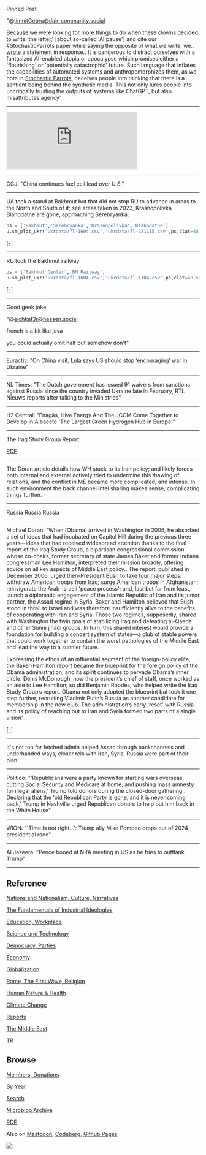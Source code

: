 Pinned Post

"@timnitGebru@dair-community.social

Because we were looking for more things to do when these clowns
decided to write 'the letter,' [about so-called 'AI pause'] and cite
our \#StochasticParrots paper while saying the opposite of what we
write, we.. [wrote](https://www.dair-institute.org/blog/letter-statement-March2023)
a statement in response.. It is dangerous to distract ourselves with a fantasized
AI-enabled utopia or apocalypse which promises either a 'flourishing' or
'potentially catastrophic' future. Such language that inflates the capabilities
of automated systems and anthropomorphizes them, as we note in [Stochastic Parrots](https://dl.acm.org/doi/abs/10.1145/3442188.3445922), 
deceives people into thinking that there is a sentient being behind the
synthetic media. This not only lures people into uncritically trusting
the outputs of systems like ChatGPT, but also misattributes agency"

---



<iframe width="340"  src="https://www.youtube.com/embed/T8BOKPvxGL4" title="Future of Hydrogen Air Travel" frameborder="0" allow="accelerometer; autoplay; clipboard-write; encrypted-media; gyroscope; picture-in-picture; web-share" allowfullscreen></iframe>

---

CCJ: "China continues fuel cell lead over U.S."

---

UA took a stand at Bakhmut but that did not stop RU to advance in
areas to the North and South of it; see areas taken in 2023,
Krasnopolivka, Blahodatne are gone, approaching Serebryanka.

```python
ps = ['Bakhmut','Serebryanka','Krasnopolivka','Blahodatne']
u.sm_plot_ukr('ukrdata/fl-1604.csv','ukrdata/fl-221115.csv',ps,clat=48,clon=37,zoom=0.1)
```

[[-]](mbl/2023/ukr-9.jpg)

---

RU took the Bakhmut railway

```python
ps = ['Bakhmut Center','BM Railway']
u.sm_plot_ukr('ukrdata/fl-1604.csv','ukrdata/fl-1104.csv',ps,clat=48.59,clon=37.98,zoom=0.3)
```

[[-]](mbl/2023/ukr-8.jpg)

---

Good geek joke

"@eichkat3r@hessen.social

french is a bit like java

you could actually omit half but somehow don't"

---

Euractiv: "On China visit, Lula says US should stop ‘encouraging’ war
in Ukraine"

---

NL Times: "The Dutch government has issued 91 waivers from sanctions
against Russia since the country invaded Ukraine late in February, RTL
Nieuws reports after talking to the Ministries"

---

H2 Central: "Enagás, Hive Energy And The JCCM Come Together to Develop
in Albacete 'The Largest Green Hydrogen Hub in Europe'"

---

The Iraq Study Group Report

[PDF](https://www.govinfo.gov/content/pkg/GPO-IRAQSTUDYGROUP/pdf/GPO-IRAQSTUDYGROUP.pdf)

---

The Doran article details how WH stuck to its Iran policy; and likely
forces both internal and external actively tried to undermine this
thawing of relations, and the conflict in ME became more complicated,
and intense. In such environment the back channel intel sharing makes
sense, complicating things further.

---

Russia Russia Russia

---

Michael Doran: "When [Obama] arrived in Washington in 2006, he
absorbed a set of ideas that had incubated on Capitol Hill during the
previous three years—ideas that had received widespread attention
thanks to the final report of the Iraq Study Group, a bipartisan
congressional commission whose co-chairs, former secretary of state
James Baker and former Indiana congressman Lee Hamilton, interpreted
their mission broadly, offering advice on all key aspects of Middle
East policy.. The report, published in December 2006, urged
then-President Bush to take four major steps: withdraw American troops
from Iraq; surge American troops in Afghanistan; reinvigorate the
Arab-Israeli 'peace process'; and, last but far from least, launch a
diplomatic engagement of the Islamic Republic of Iran and its junior
partner, the Assad regime in Syria. Baker and Hamilton believed that
Bush stood in thrall to Israel and was therefore insufficiently alive
to the benefits of cooperating with Iran and Syria. Those two regimes,
supposedly, shared with Washington the twin goals of stabilizing Iraq
and defeating al-Qaeda and other Sunni jihadi groups. In turn, this
shared interest would provide a foundation for building a concert
system of states—a club of stable powers that could work together to
contain the worst pathologies of the Middle East and lead the way to a
sunnier future.

Expressing the ethos of an influential segment of the foreign-policy
elite, the Baker-Hamilton report became the blueprint for the foreign
policy of the Obama administration, and its spirit continues to
pervade Obama’s inner circle. Denis McDonough, now the president’s
chief of staff, once worked as an aide to Lee Hamilton; so did
Benjamin Rhodes, who helped write the Iraq Study Group’s report. Obama
not only adopted the blueprint but took it one step further,
recruiting Vladimir Putin’s Russia as another candidate for membership
in the new club. The administration’s early 'reset' with Russia and
its policy of reaching out to Iran and Syria formed two parts of a
single vision"

[[-]](https://www.hudson.org/foreign-policy/obama-s-secret-iran-strategy)

---

It's not too far fetched admin helped Assad through backchannels and
underhanded ways, closer rels with Iran, Syria, Russia were part of
their plan.

---

Politico: "'Republicans were a party known for starting wars overseas,
cutting Social Security and Medicare at home, and pushing mass amnesty
for illegal aliens,' Trump told donors during the closed-door
gathering.. Declaring that the 'old Republican Party is gone, and it
is never coming back,' Trump in Nashville urged Republican donors to
help put him back in the White House"

---

WION: "'Time is not right...': Trump ally Mike Pompeo drops out of 2024
presidential race"

---

Al Jazeera: "Pence booed at NRA meeting in US as he tries to outflank
Trump"

---

## Reference

[Nations and Nationalism, Culture, Narratives](0119/2013/02/nations-and-nationalism.html)

[The Fundamentals of Industrial Ideologies](0119/2011/04/fundamentals-of-industrial-ideologies.html)

[Education, Workplace](0119/2017/09/education-workplace.html)

[Science and Technology](0119/2018/09/science-technology.html)

[Democracy, Parties](0119/2016/11/democracy.html)

[Economy](2021/01/economy.html)

[Globalization](0119/2018/09/globalization.html)

[Rome, The First Wave, Religion](0119/2017/12/rome.html)

[Human Nature & Health](2020/07/human-nature.html)

[Climate Change](2022/01/climate.html)

[Reports](2021/01/reports.html)

[The Middle East](0119/2019/07/middleeast.html)

[TR](../tr/index.html)

## Browse

[Members, Donations](2022/08/members.html)

[By Year](years.html)

[Search](search.html)

[Microblog Archive](mbl/index.html)

[PDF](https://drive.google.com/uc?export=view&id=1FSi-1MnqXVq_PVTEXzzflwN8-7h92N_R)

Also on 
[Mastodon](https://masto.ai/@muratk3n),
[Codeberg](https://muratk5n.codeberg.page/en/),
[Github Pages](https://muratk5n.github.io/thirdwave/en/)

<img src='https://drive.google.com/uc?export=view&id=1zsIeciFSvlr-sWB84Tc0mfZ_NYqn9VQx'/> 

